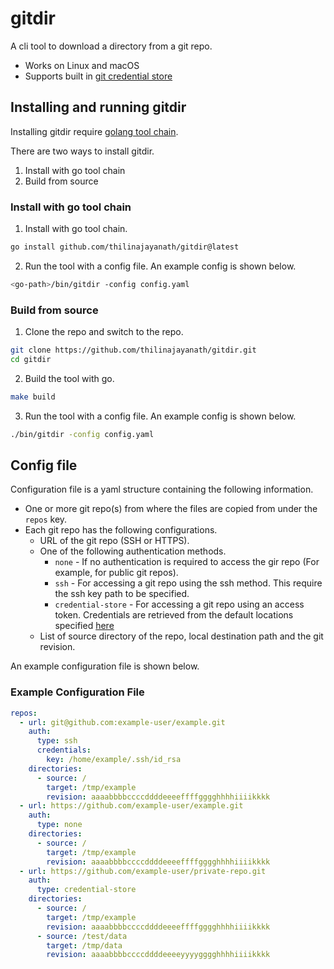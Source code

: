 # gitdir

A cli tool to download a directory from a git repo.

- Works on Linux and macOS
- Supports built in [git credential store](https://git-scm.com/docs/git-credential-store)

## Installing and running gitdir

Installing gitdir require [golang tool chain](https://go.dev/dl/).

There are two ways to install gitdir.
1. Install with go tool chain
2. Build from source

### Install with go tool chain
1. Install with go tool chain.
```bash
go install github.com/thilinajayanath/gitdir@latest
```

2. Run the tool with a config file. An example config is shown below.

```bash
<go-path>/bin/gitdir -config config.yaml
```

### Build from source
1. Clone the repo and switch to the repo.

```bash
git clone https://github.com/thilinajayanath/gitdir.git
cd gitdir
```

2. Build the tool with go.

```bash
make build
```

3. Run the tool with a config file. An example config is shown below.

```bash
./bin/gitdir -config config.yaml
```

## Config file

Configuration file is a yaml structure containing the following information.

- One or more git repo(s) from where the files are copied from under the `repos` key.
- Each git repo has the following configurations.
  - URL of the git repo (SSH or HTTPS).
  - One of the following authentication methods.
    - `none` - If no authentication is required to access the gir repo (For example, for public git repos).
    - `ssh` - For accessing a git repo using the ssh method. This require the ssh key path to be specified.
    - `credential-store` - For accessing a git repo using an access token. Credentials are retrieved from the default locations specified [here](https://git-scm.com/docs/git-credential-store)
  - List of source directory of the repo, local destination path and the git revision.

An example configuration file is shown below.

### Example Configuration File

```yaml
repos:
  - url: git@github.com:example-user/example.git
    auth:
      type: ssh
      credentials:
        key: /home/example/.ssh/id_rsa
    directories:
      - source: /
        target: /tmp/example
        revision: aaaabbbbccccddddeeeeffffgggghhhhiiiikkkk
  - url: https://github.com/example-user/example.git
    auth:
      type: none
    directories:
      - source: /
        target: /tmp/example
        revision: aaaabbbbccccddddeeeeffffgggghhhhiiiikkkk
  - url: https://github.com/example-user/private-repo.git
    auth:
      type: credential-store
    directories:
      - source: /
        target: /tmp/example
        revision: aaaabbbbccccddddeeeeffffgggghhhhiiiikkkk
      - source: /test/data
        target: /tmp/data
        revision: aaaabbbbccccddddeeeeyyyygggghhhhiiiikkkk
```
